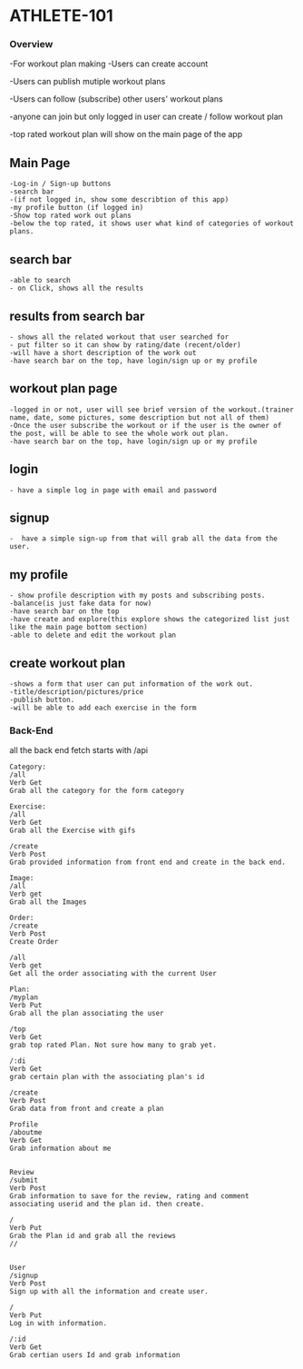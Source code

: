 # ATHLETE-101
### Overview
-For workout plan making
-Users can create account

-Users can publish mutiple workout plans

-Users can follow (subscribe) other users' workout plans

-anyone can join but only logged in user can create / follow workout plan

-top rated workout plan will show on the main page of the app

## Main Page
    -Log-in / Sign-up buttons
    -search bar
    -(if not logged in, show some describtion of this app)
    -my profile button (if logged in)
    -Show top rated work out plans
    -below the top rated, it shows user what kind of categories of workout plans.
## search bar
    -able to search 
    - on Click, shows all the results
## results from search bar
    - shows all the related workout that user searched for
    - put filter so it can show by rating/date (recent/older)
    -will have a short description of the work out
    -have search bar on the top, have login/sign up or my profile
## workout plan page
    -logged in or not, user will see brief version of the workout.(trainer name, date, some pictures, some description but not all of them)
    -Once the user subscribe the workout or if the user is the owner of the post, will be able to see the whole work out plan.
    -have search bar on the top, have login/sign up or my profile
## login
    - have a simple log in page with email and password
## signup
    -  have a simple sign-up from that will grab all the data from the user.
## my profile
    - show profile description with my posts and subscribing posts.
    -balance(is just fake data for now)
    -have search bar on the top
    -have create and explore(this explore shows the categorized list just like the main page bottom section)
    -able to delete and edit the workout plan
## create workout plan
    -shows a form that user can put information of the work out.
    -title/description/pictures/price
    -publish button.
    -will be able to add each exercise in the form



### Back-End
all the back end fetch starts with /api

```
Category:
/all
Verb Get
Grab all the category for the form category

Exercise:
/all
Verb Get
Grab all the Exercise with gifs

/create
Verb Post
Grab provided information from front end and create in the back end.

Image:
/all
Verb get
Grab all the Images

Order:
/create
Verb Post
Create Order

/all
Verb get
Get all the order associating with the current User

Plan:
/myplan
Verb Put
Grab all the plan associating the user

/top
Verb Get
grab top rated Plan. Not sure how many to grab yet.

/:di
Verb Get
grab certain plan with the associating plan's id

/create
Verb Post
Grab data from front and create a plan

Profile
/aboutme
Verb Get
Grab information about me 


Review
/submit
Verb Post
Grab information to save for the review, rating and comment
associating userid and the plan id. then create.

/
Verb Put
Grab the Plan id and grab all the reviews
//


User
/signup
Verb Post
Sign up with all the information and create user.

/
Verb Put
Log in with information.

/:id
Verb Get
Grab certian users Id and grab information




```